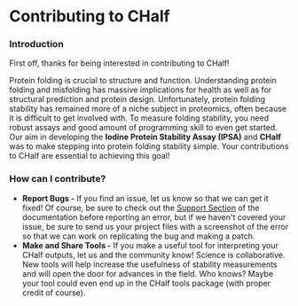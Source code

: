 # Contributing to CHalf
### Introduction

First off, thanks for being interested in contributing to CHalf!

Protein folding is crucial to structure and function. Understanding protein folding and misfolding has massive implications for health as well as for structural prediction and protein design. Unfortunately, protein folding stability has remained more of a niche subject in proteomics, often because it is difficult to get involved with. To measure folding stability, you need robust assays and good amount of programming skill to even get started. Our aim in developing the <b>Iodine Protein Stability Assay (IPSA)</b> and <b>CHalf</b> was to make stepping into protein folding stability simple. Your contributions to CHalf are essential to achieving this goal!

### How can I contribute?

- <b>Report Bugs -</b> If you find an issue, let us know so that we can get it fixed! Of course, be sure to check out the [Support Section](https://github.com/JC-Price/Chalf_public/blob/main/README.md#support) of the documentation before reporting an error, but if we haven't covered your issue, be sure to send us your project files with a screenshot of the error so that we can work on replicating the bug and making a patch.
- <b>Make and Share Tools -</b> If you make a useful tool for interpreting your CHalf outputs, let us and the community know! Science is collaborative. New tools will help increase the usefulness of stability measurements and will open the door for advances in the field. Who knows? Maybe your tool could even end up in the CHalf tools package (with proper credit of course).
